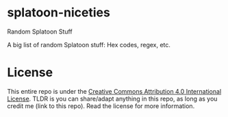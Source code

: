 # splatoon-niceties
Random Splatoon Stuff

A big list of random Splatoon stuff: Hex codes, regex, etc.

# License
This entire repo is under the [Creative Commons Attribution 4.0 International License](https://creativecommons.org/licenses/by/4.0/). TLDR is you can share/adapt anything in this repo, as long as you credit me (link to this repo). Read the license for more information.
